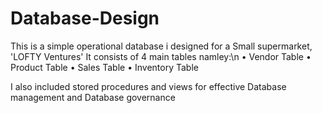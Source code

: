 # Database-Design 
 This is a simple operational database i designed for a Small supermarket, 'LOFTY Ventures'
 It consists of 4 main tables namley:\n
 • Vendor Table
 • Product Table
 • Sales Table
 • Inventory Table
 
 I also included stored procedures and views for effective Database management and Database governance
